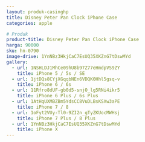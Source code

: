 ```yaml
---
layout: produk-casinghp
title: Disney Peter Pan Clock iPhone Case
categories: apple

# Produk
product-title: Disney Peter Pan Clock iPhone Case
harga: 90000
sku: hn-0790
image-drive: 1YnNBz3HkjCaC7EsUQ35XKZnG7tDswMYd
gallery:
  - url: 1NSHLDJ1MhCe09hU8b97Z77eHmdpVS9ZY
    title: iPhone 5 / 5s / SE
  - url: 1jtDQs8CYjXGqqbNEn6VDQK0Hhl5gsq-v
    title: iPhone 6 / 6s
  - url: 11Rfro8dUF-gb0d5-snjO_lg5RNi4ikr5
    title: iPhone 6 Plus / 6s Plus
  - url: 1AtHqUXMBZBm5YdsCC8VuDLBsKSXw3aPE
    title: iPhone 7 / 8
  - url: 1oFyt2VUy-Tl0-9ZI2n_gTyZKUocMWHsj
    title: iPhone 7 Plus / 8 Plus
  - url: 1YnNBz3HkjCaC7EsUQ35XKZnG7tDswMYd
    title: iPhone X
---
```

